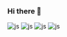 ### Hi there 👋

<!--
**bonggyunjo/bonggyunjo** is a ✨ _special_ ✨ repository because its `README.md` (this file) appears on your GitHub profile.

Here are some ideas to get you started:

- 🔭 I’m currently working on ...
- 🌱 I’m currently learning ...
- 👯 I’m looking to collaborate on ...
- 🤔 I’m looking for help with ...
- 💬 Ask me about ...
- 📫 How to reach me: ...
- 😄 Pronouns: ...
- ⚡ Fun fact: ...
--> 
![js](https://img.shields.io/badge/Java-F7DF1E?style=for-the-badge&logo=Java&logoColor=white)
![js](https://img.shields.io/badge/Python-F7DF1E?style=for-the-badge&logo=Python&logoColor=white)
![js](https://img.shields.io/badge/C++-F7DF1E?style=for-the-badge&logo=C++&logoColor=white)
![js](https://img.shields.io/badge/CF7DF1E?style=for-the-badge&logo=C&logoColor=white)